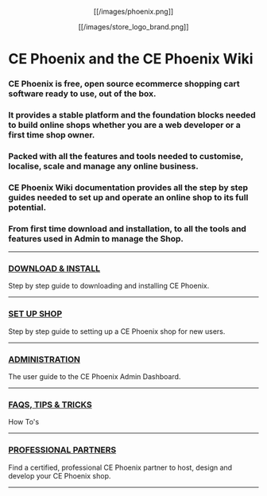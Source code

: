 <p align="center">[[/images/phoenix.png]]</p><p align="center">[[/images/store_logo_brand.png]]</p>

# CE Phoenix and the CE Phoenix Wiki

### CE Phoenix is free, open source ecommerce shopping cart software ready to use, out of the box.  
### It provides a stable platform and the foundation blocks needed to build online shops whether you are a web developer or a first time shop owner.  
### Packed with all the features and tools needed to customise, localise, scale and manage any online business.  
### CE Phoenix Wiki documentation provides all the step by step guides needed to set up and operate an online shop to its full potential.  
### From first time download and installation, to all the tools and features used in Admin to manage the Shop.

----


### [DOWNLOAD & INSTALL](DOWNLOAD-&-INSTALL)

Step by step guide to downloading and installing CE Phoenix.


----


### [SET UP SHOP](SET-UP-SHOP)

Step by step guide to setting up a CE Phoenix shop for new users.


----


### [ADMINISTRATION](ADMIN-DASHBOARD)

The user guide to the CE Phoenix Admin Dashboard.


----


### [FAQS, TIPS & TRICKS](FAQS-TIPS-&-TRICKS)

How To's


----


### [PROFESSIONAL PARTNERS](PROFESSIONAL-PARTNERS)

Find a certified, professional CE Phoenix partner to host, design and develop your CE Phoenix shop.


----


<!--*<big>'''[[PHOENIXCOOL]]'''</big>
::<big>Back to school with CE Phoenixcool - Learn more</big>
------>

